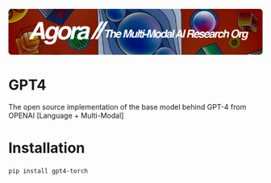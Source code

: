 [![Multi-Modality](agorabanner.png)](https://discord.gg/qUtxnK2NMf)



# GPT4
The open source implementation of the base model behind GPT-4 from OPENAI [Language + Multi-Modal]


# Installation
`pip install gpt4-torch`